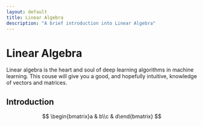 ```yaml
---
layout: default
title: Linear Algebra
description: "A brief introduction into Linear Algebra"
---
```


# Linear Algebra

Linear algebra is the heart and soul of deep learning algorithms in machine learning. This couse will give you a good, and hopefully intuitive, knowledge of vectors and matrices.

## Introduction

$$ \begin{bmatrix}a & b\\c & d\end{bmatrix} $$
